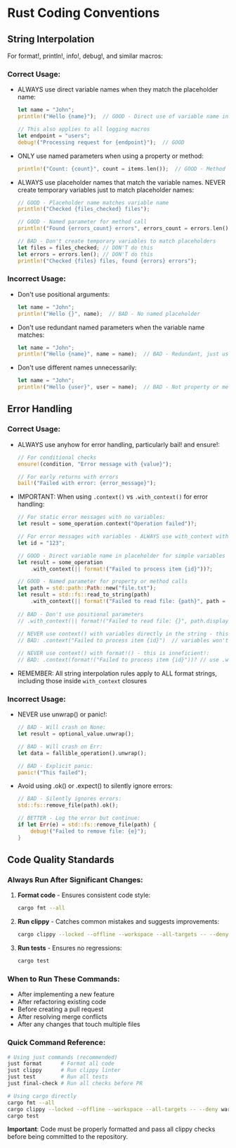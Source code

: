 # Rust Coding Conventions

## String Interpolation
For format!, println!, info!, debug!, and similar macros:

### Correct Usage:
- ALWAYS use direct variable names when they match the placeholder name:
  ```rust
  let name = "John";
  println!("Hello {name}");  // GOOD - Direct use of variable name in placeholder
  
  // This also applies to all logging macros
  let endpoint = "users";
  debug!("Processing request for {endpoint}");  // GOOD
  ```

- ONLY use named parameters when using a property or method:
  ```rust
  println!("Count: {count}", count = items.len());  // GOOD - Method call needs named parameter
  ```

- ALWAYS use placeholder names that match the variable names. NEVER create temporary variables just to match placeholder names:
  ```rust
  // GOOD - Placeholder name matches variable name
  println!("Checked {files_checked} files");
  
  // GOOD - Named parameter for method call
  println!("Found {errors_count} errors", errors_count = errors.len());
  
  // BAD - Don't create temporary variables to match placeholders
  let files = files_checked; // DON'T do this
  let errors = errors.len(); // DON'T do this
  println!("Checked {files} files, found {errors} errors");
  ```

### Incorrect Usage:
- Don't use positional arguments:
  ```rust
  let name = "John";
  println!("Hello {}", name);  // BAD - No named placeholder
  ```

- Don't use redundant named parameters when the variable name matches:
  ```rust
  let name = "John";
  println!("Hello {name}", name = name);  // BAD - Redundant, just use "{name}"
  ```

- Don't use different names unnecessarily:
  ```rust
  let name = "John";
  println!("Hello {user}", user = name);  // BAD - Not property or method, just use "{name}" directly
  ```

## Error Handling

### Correct Usage:
- ALWAYS use anyhow for error handling, particularly bail! and ensure!:
  ```rust
  // For conditional checks
  ensure!(condition, "Error message with {value}");
  
  // For early returns with errors
  bail!("Failed with error: {error_message}");
  ```

- IMPORTANT: When using `.context()` vs `.with_context()` for error handling:
  ```rust
  // For static error messages with no variables:
  let result = some_operation.context("Operation failed")?;
  
  // For error messages with variables - ALWAYS use with_context with a closure and format!:
  let id = "123";
  
  // GOOD - Direct variable name in placeholder for simple variables
  let result = some_operation
      .with_context(|| format!("Failed to process item {id}"))?;
  
  // GOOD - Named parameter for property or method calls
  let path = std::path::Path::new("file.txt");
  let result = std::fs::read_to_string(path)
      .with_context(|| format!("Failed to read file: {path}", path = path.display()))?;
      
  // BAD - Don't use positional parameters
  // .with_context(|| format!("Failed to read file: {}", path.display()))?
      
  // NEVER use context() with variables directly in the string - this won't work:
  // BAD: .context("Failed to process item {id}")  // variables won't interpolate!

  // NEVER use context() with format!() - this is inneficient!:
  // BAD: .context(format!("Failed to process item {id}"))? // use .with_context(|| format!(...))
  ```
  
- REMEMBER: All string interpolation rules apply to ALL format strings, including those inside `with_context` closures

### Incorrect Usage:
- NEVER use unwrap() or panic!:
  ```rust
  // BAD - Will crash on None:
  let result = optional_value.unwrap();
  
  // BAD - Will crash on Err:
  let data = fallible_operation().unwrap();
  
  // BAD - Explicit panic:
  panic!("This failed");
  ```

- Avoid using .ok() or .expect() to silently ignore errors:
  ```rust
  // BAD - Silently ignores errors:
  std::fs::remove_file(path).ok();
  
  // BETTER - Log the error but continue:
  if let Err(e) = std::fs::remove_file(path) {
      debug!("Failed to remove file: {e}");
  }
  ```

## Code Quality Standards

### Always Run After Significant Changes:
1. **Format code** - Ensures consistent code style:
   ```bash
   cargo fmt --all
   ```

2. **Run clippy** - Catches common mistakes and suggests improvements:
   ```bash
   cargo clippy --locked --offline --workspace --all-targets -- --deny warnings --allow deprecated
   ```

3. **Run tests** - Ensures no regressions:
   ```bash
   cargo test
   ```

### When to Run These Commands:
- After implementing a new feature
- After refactoring existing code
- Before creating a pull request
- After resolving merge conflicts
- After any changes that touch multiple files

### Quick Command Reference:
```bash
# Using just commands (recommended)
just format      # Format all code
just clippy      # Run clippy linter
just test        # Run all tests
just final-check # Run all checks before PR

# Using cargo directly
cargo fmt --all
cargo clippy --locked --offline --workspace --all-targets -- --deny warnings --allow deprecated
cargo test
```

**Important**: Code must be properly formatted and pass all clippy checks before being committed to the repository.
